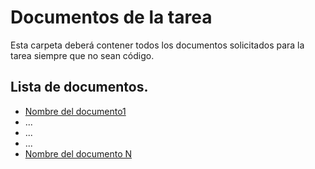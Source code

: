 # Documentos de la tarea

Esta carpeta deberá contener todos los documentos solicitados para la tarea siempre que no sean código.

## Lista de documentos.

* [Nombre del documento1](https://enlace_a_documento_1)
* ...
* ...
* ...
* [Nombre del documento N ](https://enlace_a_documento_2)